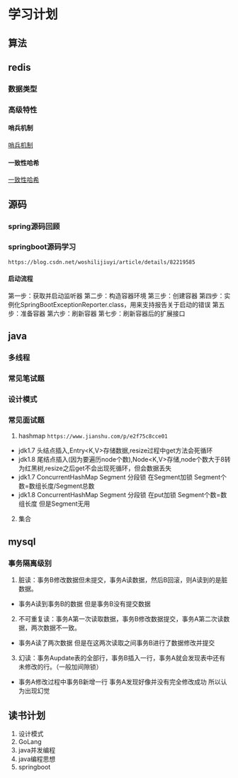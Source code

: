 # 学习计划

## 算法

## redis

### 数据类型

### 高级特性

#### 哨兵机制

[哨兵机制](https://www.cnblogs.com/bingshu/p/9776610.html)

#### 一致性哈希

[一致性哈希](https://blog.csdn.net/bntX2jSQfEHy7/article/details/79549368)

## 源码

### spring源码回顾

### springboot源码学习

`https://blog.csdn.net/woshilijiuyi/article/details/82219585`

#### 启动流程

第一步：获取并启动监听器
第二步：构造容器环境
第三步：创建容器
第四步：实例化SpringBootExceptionReporter.class，用来支持报告关于启动的错误
第五步：准备容器
第六步：刷新容器
第七步：刷新容器后的扩展接口

## java

### 多线程

### 常见笔试题

### 设计模式

### 常见面试题

1. hashmap
```https://www.jianshu.com/p/e2f75c8cce01```

* jdk1.7 头结点插入,Entry<K,V>存储数据,resize过程中get方法会死循环
* jdk1.8 尾结点插入(因为要遍历node个数),Node<K,V>存储,node个数大于8转为红黑树,resize之后get不会出现死循环，但会数据丢失
* jdk1.7 ConcurrentHashMap Segment 分段锁 在Segment加锁 Segment个数=数组长度/Segment总数
* jdk1.8 ConcurrentHashMap Segment 分段锁 在put加锁 Segment个数=数组长度 但是Segment无用

2. 集合

## mysql

### 事务隔离级别

1. 脏读：事务B修改数据但未提交，事务A读数据，然后B回滚，则A读到的是脏数据。
  * 事务A读到事务B的数据 但是事务B没有提交数据
2. 不可重复读：事务A第一次读取数据，事务B修改数据提交，事务A第二次读数据，两次数据不一致。
  * 事务A读了两次数据 但是在这两次读取之间事务B进行了数据修改并提交
3. 幻读：事务Aupdate表的全部行，事务B插入一行，事务A就会发现表中还有未修改的行。（一般加间隙锁）
  * 事务A修改过程中事务B新增一行 事务A发现好像并没有完全修改成功 所以认为出现幻觉

## 读书计划

1. 设计模式
2. GoLang
3. java并发编程
4. java编程思想
5. springboot
